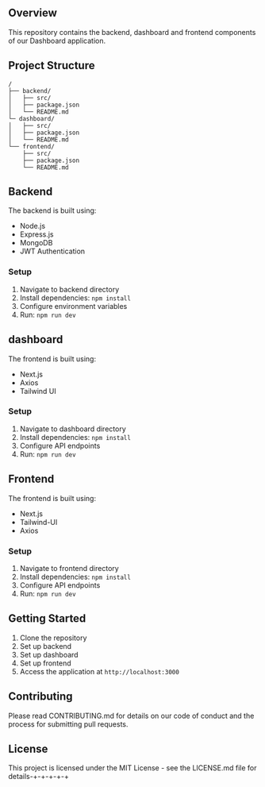 
## Overview
This repository contains the backend, dashboard and frontend components of our Dashboard application.

## Project Structure
```
/
├── backend/
│   ├── src/
│   ├── package.json
│   └── README.md
└─ dashboard/
│   ├── src/
│   ├── package.json
│   └── README.md
└── frontend/
    ├── src/
    ├── package.json
    └── README.md

```

## Backend
The backend is built using:
- Node.js
- Express.js
- MongoDB
- JWT Authentication

### Setup
1. Navigate to backend directory
2. Install dependencies: `npm install`
3. Configure environment variables
4. Run: `npm run dev`

## dashboard
The frontend is built using:
- Next.js
- Axios
- Tailwind UI

### Setup
1. Navigate to dashboard directory
2. Install dependencies: `npm install`
3. Configure API endpoints
4. Run: `npm run dev`

## Frontend
The frontend is built using:
- Next.js
- Tailwind-UI
- Axios

### Setup
1. Navigate to frontend directory
2. Install dependencies: `npm install`
3. Configure API endpoints
4. Run: `npm run dev`

## Getting Started
1. Clone the repository
2. Set up backend
3. Set up dashboard
4. Set up frontend
5. Access the application at `http://localhost:3000`

## Contributing
Please read CONTRIBUTING.md for details on our code of conduct and the process for submitting pull requests.

## License
This project is licensed under the MIT License - see the LICENSE.md file for details-+-+-+-+-+